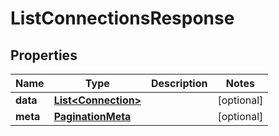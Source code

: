 

# ListConnectionsResponse

## Properties

Name | Type | Description | Notes
------------ | ------------- | ------------- | -------------
**data** | [**List&lt;Connection&gt;**](Connection.md) |  |  [optional]
**meta** | [**PaginationMeta**](PaginationMeta.md) |  |  [optional]




